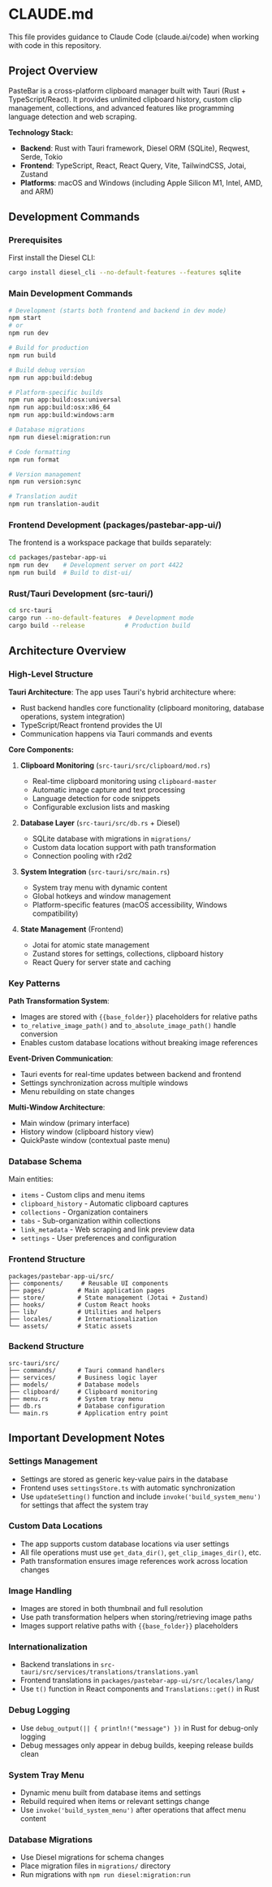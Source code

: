 # CLAUDE.md

This file provides guidance to Claude Code (claude.ai/code) when working with code in this repository.

## Project Overview

PasteBar is a cross-platform clipboard manager built with Tauri (Rust + TypeScript/React). It provides unlimited clipboard history, custom clip management, collections, and advanced features like programming language detection and web scraping.

**Technology Stack:**

- **Backend**: Rust with Tauri framework, Diesel ORM (SQLite), Reqwest, Serde, Tokio
- **Frontend**: TypeScript, React, React Query, Vite, TailwindCSS, Jotai, Zustand
- **Platforms**: macOS and Windows (including Apple Silicon M1, Intel, AMD, and ARM)

## Development Commands

### Prerequisites

First install the Diesel CLI:

```bash
cargo install diesel_cli --no-default-features --features sqlite
```

### Main Development Commands

```bash
# Development (starts both frontend and backend in dev mode)
npm start
# or
npm run dev

# Build for production
npm run build

# Build debug version
npm run app:build:debug

# Platform-specific builds
npm run app:build:osx:universal
npm run app:build:osx:x86_64
npm run app:build:windows:arm

# Database migrations
npm run diesel:migration:run

# Code formatting
npm run format

# Version management
npm run version:sync

# Translation audit
npm run translation-audit
```

### Frontend Development (packages/pastebar-app-ui/)

The frontend is a workspace package that builds separately:

```bash
cd packages/pastebar-app-ui
npm run dev    # Development server on port 4422
npm run build  # Build to dist-ui/
```

### Rust/Tauri Development (src-tauri/)

```bash
cd src-tauri
cargo run --no-default-features  # Development mode
cargo build --release           # Production build
```

## Architecture Overview

### High-Level Structure

**Tauri Architecture**: The app uses Tauri's hybrid architecture where:

- Rust backend handles core functionality (clipboard monitoring, database operations, system integration)
- TypeScript/React frontend provides the UI
- Communication happens via Tauri commands and events

**Core Components:**

1. **Clipboard Monitoring** (`src-tauri/src/clipboard/mod.rs`)

   - Real-time clipboard monitoring using `clipboard-master`
   - Automatic image capture and text processing
   - Language detection for code snippets
   - Configurable exclusion lists and masking

2. **Database Layer** (`src-tauri/src/db.rs` + Diesel)

   - SQLite database with migrations in `migrations/`
   - Custom data location support with path transformation
   - Connection pooling with r2d2

3. **System Integration** (`src-tauri/src/main.rs`)

   - System tray menu with dynamic content
   - Global hotkeys and window management
   - Platform-specific features (macOS accessibility, Windows compatibility)

4. **State Management** (Frontend)
   - Jotai for atomic state management
   - Zustand stores for settings, collections, clipboard history
   - React Query for server state and caching

### Key Patterns

**Path Transformation System**:

- Images are stored with `{{base_folder}}` placeholders for relative paths
- `to_relative_image_path()` and `to_absolute_image_path()` handle conversion
- Enables custom database locations without breaking image references

**Event-Driven Communication**:

- Tauri events for real-time updates between backend and frontend
- Settings synchronization across multiple windows
- Menu rebuilding on state changes

**Multi-Window Architecture**:

- Main window (primary interface)
- History window (clipboard history view)
- QuickPaste window (contextual paste menu)

### Database Schema

Main entities:

- `items` - Custom clips and menu items
- `clipboard_history` - Automatic clipboard captures
- `collections` - Organization containers
- `tabs` - Sub-organization within collections
- `link_metadata` - Web scraping and link preview data
- `settings` - User preferences and configuration

### Frontend Structure

```
packages/pastebar-app-ui/src/
├── components/     # Reusable UI components
├── pages/         # Main application pages
├── store/         # State management (Jotai + Zustand)
├── hooks/         # Custom React hooks
├── lib/           # Utilities and helpers
├── locales/       # Internationalization
└── assets/        # Static assets
```

### Backend Structure

```
src-tauri/src/
├── commands/      # Tauri command handlers
├── services/      # Business logic layer
├── models/        # Database models
├── clipboard/     # Clipboard monitoring
├── menu.rs        # System tray menu
├── db.rs          # Database configuration
└── main.rs        # Application entry point
```

## Important Development Notes

### Settings Management

- Settings are stored as generic key-value pairs in the database
- Frontend uses `settingsStore.ts` with automatic synchronization
- Use `updateSetting()` function and include `invoke('build_system_menu')` for settings that affect the system tray

### Custom Data Locations

- The app supports custom database locations via user settings
- All file operations must use `get_data_dir()`, `get_clip_images_dir()`, etc.
- Path transformation ensures image references work across location changes

### Image Handling

- Images are stored in both thumbnail and full resolution
- Use path transformation helpers when storing/retrieving image paths
- Images support relative paths with `{{base_folder}}` placeholders

### Internationalization

- Backend translations in `src-tauri/src/services/translations/translations.yaml`
- Frontend translations in `packages/pastebar-app-ui/src/locales/lang/`
- Use `t()` function in React components and `Translations::get()` in Rust

### Debug Logging

- Use `debug_output(|| { println!("message") })` in Rust for debug-only logging
- Debug messages only appear in debug builds, keeping release builds clean

### System Tray Menu

- Dynamic menu built from database items and settings
- Rebuild required when items or relevant settings change
- Use `invoke('build_system_menu')` after operations that affect menu content

### Database Migrations

- Use Diesel migrations for schema changes
- Place migration files in `migrations/` directory
- Run migrations with `npm run diesel:migration:run`